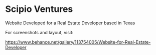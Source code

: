 # Scipio Ventures
Website Developed for a Real Estate Developer based in Texas

For screenshots and layout, visit:

https://www.behance.net/gallery/113754005/Website-for-Real-Estate-Developer
